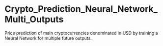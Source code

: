 # Crypto_Prediction_Neural_Network_Multi_Outputs
Price prediction of main cryptocurrencies denominated in USD by training a Neural Network for multiple future outputs.
